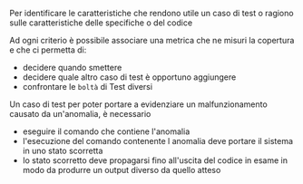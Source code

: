 Per identificare le caratteristiche che rendono utile un caso di test o ragiono sulle caratteristiche delle specifiche o del codice

Ad ogni criterio è possibile associare una metrica che ne misuri la copertura e che ci permetta di:
- decidere quando smettere
- decidere quale altro caso di test è opportuno aggiungere
- confrontare le `boltà` di Test diversi

Un caso di test per poter portare a evidenziare un malfunzionamento causato da un'anomalia, è necessario 
- eseguire il comando che contiene l'anomalia
- l'esecuzione del comando contenente l anomalia deve portare il sistema in uno stato scorretta
- lo stato scorretto deve propagarsi fino all'uscita del codice in esame in modo da produrre un output diverso da quello atteso